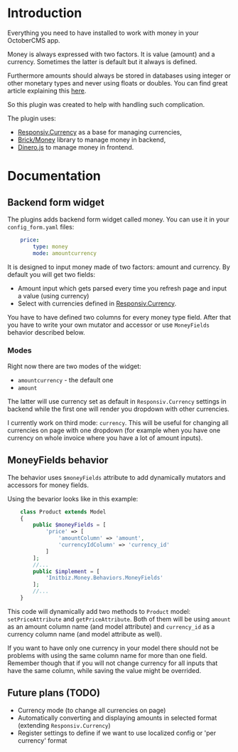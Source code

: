 # Introduction
Everything you need to have installed to work with money in your OctoberCMS app.

Money is always expressed with two factors. It is value (amount) and a currency. Sometimes the latter is default but it always is defined.

Furthermore amounts should always be stored in databases using integer or other monetary types and never using floats or doubles. You can find great article explaining this [here](https://spin.atomicobject.com/2014/08/14/currency-rounding-errors/).

So this plugin was created to help with handling such complication.

The plugin uses:
* [Responsiv.Currency](https://octobercms.com/plugin/responsiv-currency) as a base for managing currencies,
* [Brick/Money](https://github.com/brick/money) library to manage money in backend,
* [Dinero.js](https://sarahdayan.github.io/dinero.js/) to manage money in frontend.

# Documentation

## Backend form widget

The plugins adds backend form widget called money. You can use it in your `config_form.yaml` files:
```yaml
    price:
        type: money
        mode: amountcurrency
```

It is designed to input money made of two factors: amount and currency. By default you will get two fields:

* Amount input which gets parsed every time you refresh page and input a value (using currency)
* Select with currencies defined in [Responsiv.Currency](https://octobercms.com/plugin/responsiv-currency).

You have to have defined two columns for every money type field. After that you have to write your own mutator and accessor or use `MoneyFields` behavior described below.

### Modes
Right now there are two modes of the widget:
* `amountcurrency` - the default one
* `amount`

The latter will use currency set as default in `Responsiv.Currency` settings in backend while the first one will render you dropdown with other currencies.

I currently work on third mode: `currency`. This will be useful for changing all currencies on page with one dropdown (for example when you have one currency on whole invoice where you have a lot of amount inputs).

## MoneyFields behavior
The behavior uses `$moneyFields` attribute to add dynamically mutators and accessors for money fields.

Using the bevarior looks like in this example:

```php
    class Product extends Model
    {
        public $moneyFields = [
            'price' => [
                'amountColumn' => 'amount',
                'currencyIdColumn' => 'currency_id'
            ]
        ];
        //...
        public $implement = [
            'Initbiz.Money.Behaviors.MoneyFields'
        ];
        //...
    }
```

This code will dynamically add two methods to `Product` model: `setPriceAttribute` and `getPriceAttribute`. Both of them will be using `amount` as an amount column name (and model attribute) and `currency_id` as a currency column name (and model attribute as well).

If you want to have only one currency in your model there should not be problems with using the same column name for more than one field. Remember though that if you will not change currency for all inputs that have the same column, while saving the value might be overrided.

## Future plans (TODO)
* Currency mode (to change all currencies on page)
* Automatically converting and displaying amounts in selected format (extending `Responsiv.Currency`)
* Register settings to define if we want to use localized config or 'per currency' format
